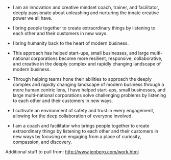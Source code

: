* I am an innovation and creative mindset coach, trainer, and facilitator, deeply passionate about unleashing and nurturing the innate creative power we all have.

* I bring people together to create extraordinary things by listening to each other and their customers in new ways.

* I bring humanity back to the heart of modern business.

* This approach has helped start-ups, small businesses, and large multi-national corporations become more resilient, responsive, collaborative, and creative in the deeply complex and rapidly changing landscape of modern business.

* Through helping teams hone their abilities to approach the deeply complex and rapidly changing landscape of modern business through a more human centric lens, I have helped start-ups, small businesses, and large multi-national corporations solve challenging problems by listening to each other and their customers in new ways.

* I cultivate an environment of safety and trust in every engagement, allowing for the deep collaboration of everyone involved.

* I am a coach and facilitator who brings people together to create extraordinary things by listening to each other and their customers in new ways by focusing on engaging from a place of curiosity, compassion, and discovery.


Additional stuff to pull from: http://www.jenberg.com/work.html
